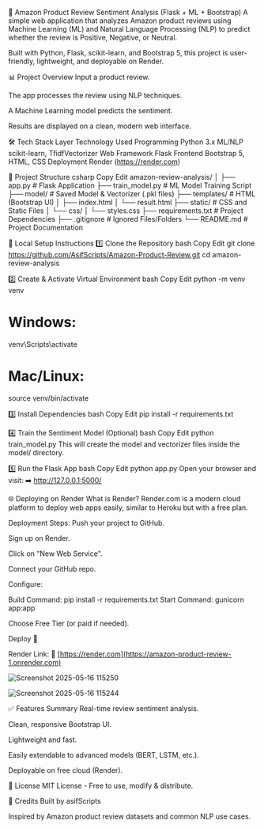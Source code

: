 🛒 Amazon Product Review Sentiment Analysis (Flask + ML + Bootstrap)
A simple web application that analyzes Amazon product reviews using Machine Learning (ML) and Natural Language Processing (NLP) to predict whether the review is Positive, Negative, or Neutral.

Built with Python, Flask, scikit-learn, and Bootstrap 5, this project is user-friendly, lightweight, and deployable on Render.

📊 Project Overview
Input a product review.

The app processes the review using NLP techniques.

A Machine Learning model predicts the sentiment.

Results are displayed on a clean, modern web interface.

🛠️ Tech Stack
Layer	Technology Used
Programming	Python 3.x
ML/NLP	scikit-learn, TfidfVectorizer
Web Framework	Flask
Frontend	Bootstrap 5, HTML, CSS
Deployment	Render (https://render.com)

📁 Project Structure
csharp
Copy
Edit
amazon-review-analysis/
│
├── app.py                # Flask Application
├── train_model.py        # ML Model Training Script
├── model/                # Saved Model & Vectorizer (.pkl files)
├── templates/            # HTML (Bootstrap UI)
│   ├── index.html
│   └── result.html
├── static/               # CSS and Static Files
│   └── css/
│       └── styles.css
├── requirements.txt      # Project Dependencies
├── .gitignore            # Ignored Files/Folders
└── README.md             # Project Documentation

🚀 Local Setup Instructions
1️⃣ Clone the Repository
bash
Copy
Edit
git clone https://github.com/AsifScripts/Amazon-Product-Review.git
cd amazon-review-analysis

2️⃣ Create & Activate Virtual Environment
bash
Copy
Edit
python -m venv venv
# Windows:
venv\Scripts\activate
# Mac/Linux:
source venv/bin/activate

3️⃣ Install Dependencies
bash
Copy
Edit
pip install -r requirements.txt

4️⃣ Train the Sentiment Model (Optional)
bash
Copy
Edit
python train_model.py
This will create the model and vectorizer files inside the model/ directory.

5️⃣ Run the Flask App
bash
Copy
Edit
python app.py
Open your browser and visit:
➡️ http://127.0.0.1:5000/

🌐 Deploying on Render
What is Render?
Render.com is a modern cloud platform to deploy web apps easily, similar to Heroku but with a free plan.

Deployment Steps:
Push your project to GitHub.

Sign up on Render.

Click on "New Web Service".

Connect your GitHub repo.

Configure:

Build Command: pip install -r requirements.txt
Start Command: gunicorn app:app

Choose Free Tier (or paid if needed).

Deploy 🚀

Render Link:
🔗 [https://render.com](https://amazon-product-review-1.onrender.com)

![Screenshot 2025-05-16 115250](https://github.com/user-attachments/assets/ba8bf256-1fcb-40b4-b2f4-576e1df50bb0)

![Screenshot 2025-05-16 115244](https://github.com/user-attachments/assets/93deeaf0-f319-458c-829b-78d6b977ce1f)


✅ Features Summary
Real-time review sentiment analysis.

Clean, responsive Bootstrap UI.

Lightweight and fast.

Easily extendable to advanced models (BERT, LSTM, etc.).

Deployable on free cloud (Render).

📝 License
MIT License - Free to use, modify & distribute.

🙌 Credits
Built by asifScripts

Inspired by Amazon product review datasets and common NLP use cases.
